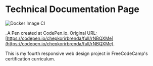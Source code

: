 # Technical Documentation Page
![Docker Image CI](https://github.com/ChepkorirBrenda/freecodecamp-technical-documentation-page/workflows/Docker%20Image%20CI/badge.svg?branch=master)

 _A Pen created at CodePen.io. Original URL: [https://codepen.io/chepkorirbrenda/full/rNBQXMe](https://codepen.io/chepkorirbrenda/full/rNBQXMe).

 This is my fourth responsive web design project in FreeCodeCamp's certification curriculum.
